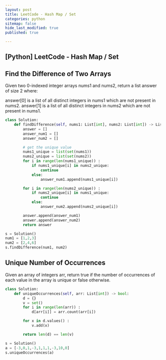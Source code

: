 ```yaml
---
layout: post
title: LeetCode - Hash Map / Set
categories: python
sitemap: false
hide_last_modified: true
published: true

---
```


## [Python] LeetCode - Hash Map / Set

## Find the Difference of Two Arrays
Given two 0-indexed integer arrays nums1 and nums2, return a list answer of size 2 where:

answer[0] is a list of all distinct integers in nums1 which are not present in nums2.
answer[1] is a list of all distinct integers in nums2 which are not present in nums1.

~~~python
class Solution:
    def findDifference(self, nums1: List[int], nums2: List[int]) -> List[List[int]]:
        answer = []
        answer_num1 = []
        answer_num2 = []

        # get the unique value
        nums1_unique = list(set(nums1))
        nums2_unique = list(set(nums2))
        for i in range(len(nums1_unique)) :
            if nums1_unique[i] in nums2_unique:
                continue
            else:   
                answer_num1.append(nums1_unique[i])

        for i in range(len(nums2_unique)) :
            if nums2_unique[i] in nums1_unique:
                continue
            else:   
                answer_num2.append(nums2_unique[i])

        answer.append(answer_num1)
        answer.append(answer_num2)
        return answer

s = Solution()
num1 = [1,2,3]
num2 = [2,4,6]
s.findDifference(num1, num2)            
~~~

## Unique Number of Occurrences
Given an array of integers arr, return true if the number of occurrences of each value in the array is unique or false otherwise.

~~~python
class Solution:
    def uniqueOccurrences(self, arr: List[int]) -> bool:
        d = {}
        v = set()
        for i in range(len(arr)) :
            d[arr[i]] = arr.count(arr[i])

        for x in d.values() :
            v.add(x)

        return len(d) == len(v)

s = Solution()
a = [-3,0,1,-3,1,1,1,-3,10,0]
s.uniqueOccurrences(a)               
~~~